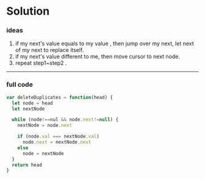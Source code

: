 # Solution

### ideas

1. if my next's value equals to my value , then jump over my next, let next of my next to replace itself.
2. if my next's value different to me, then move cursor to next node.
3. repeat step1~step2 .


---

### full code
```javascript
var deleteDuplicates = function(head) {
  let node = head
  let nextNode

  while (node!==nul && node.next!=null) {
    nextNode = node.next

    if (node.val === nextNode.val)
      node.next = nextNode.next
    else
      node = nextNode
  }
  return head
}
```